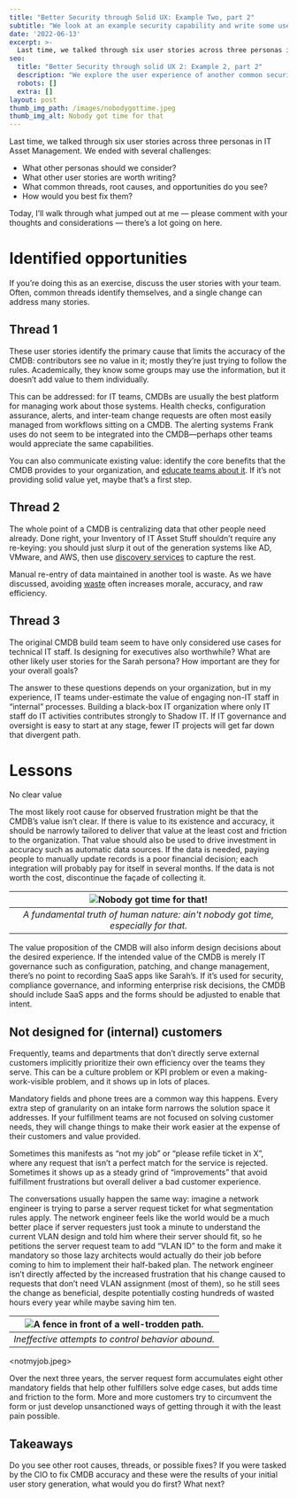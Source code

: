 ```yaml
---
title: "Better Security through Solid UX: Example Two, part 2"
subtitle: "We look at an example security capability and write some user stories"
date: '2022-06-13'
excerpt: >-
  Last time, we talked through six user stories across three personas in IT Asset Management. Today, I’ll walk through what jumped out at me — please comment with your thoughts and considerations — there’s a lot going on here.
seo:
  title: "Better Security through solid UX 2: Example 2, part 2"
  description: "We explore the user experience of another common security-relevant task: using a CMDB."
  robots: []
  extra: []
layout: post
thumb_img_path: /images/nobodygottime.jpeg
thumb_img_alt: Nobody got time for that
---
```

Last time, we talked through six user stories across three personas in IT Asset Management. We ended with several challenges:

-   What other personas should we consider?
-   What other user stories are worth writing?
-   What common threads, root causes, and opportunities do you see?
-   How would you best fix them?

Today, I’ll walk through what jumped out at me — please comment with your thoughts and considerations — there’s a lot going on here.

# Identified opportunities

If you’re doing this as an exercise, discuss the user stories with your team. Often, common threads identify themselves, and a single change can address many stories.

## Thread 1

These user stories identify the primary cause that limits the accuracy of the CMDB: contributors see no value in it; mostly they’re just trying to follow the rules. Academically, they know some groups may use the information, but it doesn’t add value to them individually.

This can be addressed: for IT teams, CMDBs are usually the best platform for managing work about those systems. Health checks, configuration assurance, alerts, and inter-team change requests are often most easily managed from workflows sitting on a CMDB. The alerting systems Frank uses do not seem to be integrated into the CMDB—perhaps other teams would appreciate the same capabilities.

You can also communicate existing value: identify the core benefits that the CMDB provides to your organization, and [educate teams about it](https://saltyonsecurity.net/posts/securitymarketing/). If it’s not providing solid value yet, maybe that’s a first step.

## Thread 2

The whole point of a CMDB is centralizing data that other people need already. Done right, your Inventory of IT Asset Stuff shouldn’t require any re-keying: you should just slurp it out of the generation systems like AD, VMware, and AWS, then use [discovery services](https://saltyonsecurity.net/posts/cis1_3-5/) to capture the rest.

Manual re-entry of data maintained in another tool is waste. As we have discussed, avoiding [waste](https://www.lean.org/lexicon-terms/muda-mura-muri/) often increases morale, accuracy, and raw efficiency.

## Thread 3

The original CMDB build team seem to have only considered use cases for technical IT staff. Is designing for executives also worthwhile? What are other likely user stories for the Sarah persona? How important are they for your overall goals?

The answer to these questions depends on your organization, but in my experience, IT teams under-estimate the value of engaging non-IT staff in “internal” processes. Building a black-box IT organization where only IT staff do IT activities contributes strongly to Shadow IT. If IT governance and oversight is easy to start at any stage, fewer IT projects will get far down that divergent path.

# Lessons

No clear value

The most likely root cause for observed frustration might be that the CMDB’s value isn’t clear. If there is value to its existence and accuracy, it should be narrowly tailored to deliver that value at the least cost and friction to the organization. That value should also be used to drive investment in accuracy such as automatic data sources. If the data is needed, paying people to manually update records is a poor financial decision; each integration will probably pay for itself in several months. If the data is not worth the cost, discontinue the façade of collecting it.


| ![Nobody got time for that!](/images/nobodygottime.jpeg) |
|:---:|
| *A fundamental truth of human nature: ain't nobody got time, especially for that.* |

The value proposition of the CMDB will also inform design decisions about the desired experience. If the intended value of the CMDB is merely IT governance such as configuration, patching, and change management, there’s no point to recording SaaS apps like Sarah’s. If it’s used for security, compliance governance, and informing enterprise risk decisions, the CMDB should include SaaS apps and the forms should be adjusted to enable that intent.

## Not designed for (internal) customers

Frequently, teams and departments that don’t directly serve external customers implicitly prioritize their own efficiency over the teams they serve. This can be a culture problem or KPI problem or even a making-work-visible problem, and it shows up in lots of places.

Mandatory fields and phone trees are a common way this happens. Every extra step of granularity on an intake form narrows the solution space it addresses. If your fulfillment teams are not focused on solving customer needs, they will change things to make their work easier at the expense of their customers and value provided.

Sometimes this manifests as “not my job” or “please refile ticket in X”, where any request that isn’t a perfect match for the service is rejected. Sometimes it shows up as a steady grind of “improvements” that avoid fulfillment frustrations but overall deliver a bad customer experience.

The conversations usually happen the same way: imagine a network engineer is trying to parse a server request ticket for what segmentation rules apply. The network engineer feels like the world would be a much better place if server requesters just took a minute to understand the current VLAN design and told him where their server should fit, so he petitions the server request team to add “VLAN ID” to the form and make it mandatory so those lazy architects would actually do their job before coming to him to implement their half-baked plan. The network engineer isn’t directly affected by the increased frustration that his change caused to requests that don’t need VLAN assignment (most of them), so he still sees the change as beneficial, despite potentially costing hundreds of wasted hours every year while maybe saving him ten.


| ![A fence in front of a well-trodden path.](/images/notmyjob.jpg) |
|:---:|
| *Ineffective attempts to control behavior abound.* |
\<notmyjob.jpeg\>

Over the next three years, the server request form accumulates eight other mandatory fields that help other fulfillers solve edge cases, but adds time and friction to the form. More and more customers try to circumvent the form or just develop unsanctioned ways of getting through it with the least pain possible.

## Takeaways

Do you see other root causes, threads, or possible fixes? If you were tasked by the CIO to fix CMDB accuracy and these were the results of your initial user story generation, what would you do first? What next?
